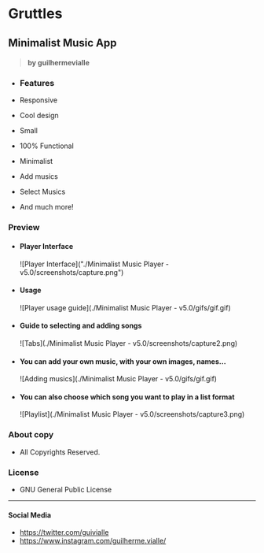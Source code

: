 # Gruttles

## Minimalist Music App

> #### by guilhermevialle

-   ### Features

-   Responsive
-   Cool design
-   Small
-   100% Functional
-   Minimalist
-   Add musics
-   Select Musics
-   And much more!

### Preview

-   #### Player Interface

    ![Player Interface]("./Minimalist Music Player - v5.0/screenshots/capture.png")

-   #### Usage

    ![Player usage guide](./Minimalist Music Player - v5.0/gifs/gif.gif)

-   #### Guide to selecting and adding songs

    ![Tabs](./Minimalist Music Player - v5.0/screenshots/capture2.png)

-   #### You can add your own music, with your own images, names...

    ![Adding musics](./Minimalist Music Player - v5.0/gifs/gif.gif)

-   #### You can also choose which song you want to play in a list format
    ![Playlist](./Minimalist Music Player - v5.0/screenshots/capture3.png)

### About copy

-   All Copyrights Reserved.

### License

-   GNU General Public License

---

#### Social Media

-   https://twitter.com/guivialle
-   https://www.instagram.com/guilherme.vialle/
